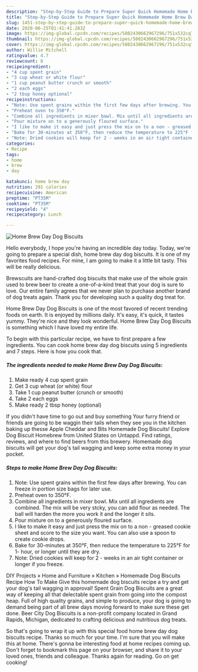```yaml
---
description: "Step-by-Step Guide to Prepare Super Quick Homemade Home Brew Day Dog Biscuits"
title: "Step-by-Step Guide to Prepare Super Quick Homemade Home Brew Day Dog Biscuits"
slug: 1451-step-by-step-guide-to-prepare-super-quick-homemade-home-brew-day-dog-biscuits
date: 2020-06-25T01:41:41.283Z
image: https://img-global.cpcdn.com/recipes/5802430662967296/751x532cq70/home-brew-day-dog-biscuits-recipe-main-photo.jpg
thumbnail: https://img-global.cpcdn.com/recipes/5802430662967296/751x532cq70/home-brew-day-dog-biscuits-recipe-main-photo.jpg
cover: https://img-global.cpcdn.com/recipes/5802430662967296/751x532cq70/home-brew-day-dog-biscuits-recipe-main-photo.jpg
author: Willie Mitchell
ratingvalue: 4.7
reviewcount: 8
recipeingredient:
- "4 cup spent grain"
- "3 cup wheat or white flour"
- "1 cup peanut butter crunch or smooth"
- "2 each eggs"
- "2 tbsp honey optional"
recipeinstructions:
- "Note: Use spent grains within the first few days after brewing. You can freeze in portion size bags for later use."
- "Preheat oven to 350°F."
- "Combine all ingredients in mixer bowl. Mix until all ingredients are combined. The mix will be very stcky, you can add flour as needed. The ball will harden the more you work it and the longer it sits."
- "Pour mixture on to a generously floured surface."
- "I like to make it easy and just press the mix on to a non - greased cookie sheet and score to the size you want. You can also use a spoon to create cookie drops."
- "Bake for 30-minutes at 350°F, then reduce the temperature to 225°F for 1- hour, or longer until they are dry."
- "Note: Dried cookies will keep for 2 - weeks in an air tight container or longer if you freeze."
categories:
- Recipe
tags:
- home
- brew
- day

katakunci: home brew day 
nutrition: 291 calories
recipecuisine: American
preptime: "PT35M"
cooktime: "PT35M"
recipeyield: "4"
recipecategory: Lunch

---
```



![Home Brew Day Dog Biscuits](https://img-global.cpcdn.com/recipes/5802430662967296/751x532cq70/home-brew-day-dog-biscuits-recipe-main-photo.jpg)

Hello everybody, I hope you're having an incredible day today. Today, we're going to prepare a special dish, home brew day dog biscuits. It is one of my favorites food recipes. For mine, I am going to make it a little bit tasty. This will be really delicious.

Brewscuits are hand-crafted dog biscuits that make use of the whole grain used to brew beer to create a one-of-a-kind treat that your dog is sure to love. Our entire family agrees that we never plan to purchase another brand of dog treats again. Thank you for developing such a quality dog treat for.

Home Brew Day Dog Biscuits is one of the most favored of recent trending foods on earth. It is enjoyed by millions daily. It's easy, it's quick, it tastes yummy. They're nice and they look wonderful. Home Brew Day Dog Biscuits is something which I have loved my entire life.


To begin with this particular recipe, we have to first prepare a few ingredients. You can cook home brew day dog biscuits using 5 ingredients and 7 steps. Here is how you cook that.

<!--inarticleads1-->

##### The ingredients needed to make Home Brew Day Dog Biscuits:

1. Make ready 4 cup spent grain
1. Get 3 cup wheat (or white) flour
1. Take 1 cup peanut butter (crunch or smooth)
1. Take 2 each eggs
1. Make ready 2 tbsp honey (optional)


If you didn&#39;t have time to go out and buy something Your furry friend or friends are going to be waggin their tails when they see you in the kitchen baking up thesse Apple Cheddar and Bits Homemade Dog Biscuits! Explore Dog Biscuit Homebrew from United States on Untappd. Find ratings, reviews, and where to find beers from this brewery. Homemade dog biscuits will get your dog&#39;s tail wagging and keep some extra money in your pocket. 

<!--inarticleads2-->

##### Steps to make Home Brew Day Dog Biscuits:

1. Note: Use spent grains within the first few days after brewing. You can freeze in portion size bags for later use.
1. Preheat oven to 350°F.
1. Combine all ingredients in mixer bowl. Mix until all ingredients are combined. The mix will be very stcky, you can add flour as needed. The ball will harden the more you work it and the longer it sits.
1. Pour mixture on to a generously floured surface.
1. I like to make it easy and just press the mix on to a non - greased cookie sheet and score to the size you want. You can also use a spoon to create cookie drops.
1. Bake for 30-minutes at 350°F, then reduce the temperature to 225°F for 1- hour, or longer until they are dry.
1. Note: Dried cookies will keep for 2 - weeks in an air tight container or longer if you freeze.


DIY Projects » Home and Furniture » Kitchen » Homemade Dog Biscuits Recipe How To Make Give this homemade dog biscuits recipe a try and get your dog&#39;s tail wagging in approval! Spent Grain Dog Biscuits are a great way of keeping all that delectable spent grain from going into the compost heap. Full of high quality grains, and simple to produce, your dog is going to demand being part of all brew days moving forward to make sure these get done. Beer City Dog Biscuits is a non-profit company located in Grand Rapids, Michigan, dedicated to crafting delicious and nutritious dog treats. 

So that's going to wrap it up with this special food home brew day dog biscuits recipe. Thanks so much for your time. I'm sure that you will make this at home. There's gonna be interesting food at home recipes coming up. Don't forget to bookmark this page on your browser, and share it to your loved ones, friends and colleague. Thanks again for reading. Go on get cooking!
